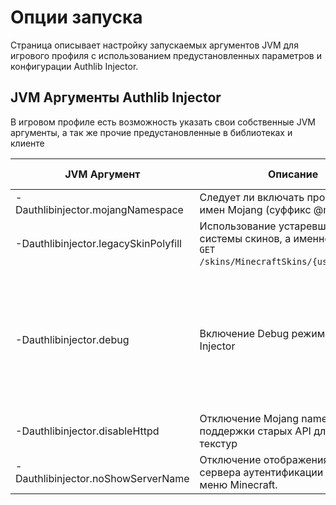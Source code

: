# Опции запуска

Страница описывает настройку запускаемых аргументов JVM для игрового профиля с использованием предустановленных
параметров и конфигурации Authlib Injector.

## JVM Аргументы Authlib Injector

В игровом профиле есть возможность указать свои собственные JVM аргументы, а так же прочие предустановленные в
библиотеках и клиенте

| JVM Аргумент                         | Описание                                                                                                          | Доступные значения                                                                                                                                              |
|--------------------------------------|-------------------------------------------------------------------------------------------------------------------|-----------------------------------------------------------------------------------------------------------------------------------------------------------------|
| -Dauthlibinjector.mojangNamespace    | Следует ли включать пространство имен Mojang (суффикс @mojang).                                                   | default, enabled, disabled                                                                                                                                      |
| -Dauthlibinjector.legacySkinPolyfill | Использование устаревший API системы скинов, а именно:<br/> ```GET``` ```/skins/MinecraftSkins/{username}.png```. | default, enabled, disabled                                                                                                                                      |
| -Dauthlibinjector.debug              | Включение Debug режима Authlib Injector                                                                           | verbose(Подробный журнал)<br/>authlib (Журнал Mojang authlib)<br/>dumpClass (Вывод данных измененных классов)<br/>printUntransformed (Вывод неизменных классов) |
| -Dauthlibinjector.disableHttpd       | Отключение Mojang namespace и поддержки старых API для получения текстур                                          |                                                                                                                                                                 |
| -Dauthlibinjector.noShowServerName   | Отключение отображения имени сервера аутентификации на экране меню Minecraft.                                     | default, enabled, disabled                                                                                                                                      |

